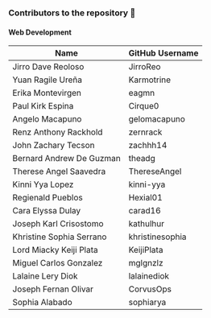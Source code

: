 ### Contributors to the repository 🥳

#### Web Development

| Name                        | GitHub Username                                                             |
|-----------------------------|-----------------------------------------------------------------------------|
| Jirro Dave Reoloso          | JirroReo                                                                    |
| Yuan Ragile Ureña           | Karmotrine                                                                  |
| Erika Montevirgen           | eagmn                                                                       |
| Paul Kirk Espina            | Cirque0                                                                     |
| Angelo Macapuno             | gelomacapuno                                                                |
| Renz Anthony Rackhold       | zernrack                                                                    |
| John Zachary Tecson         | zachhh14                                                                    |
| Bernard Andrew De Guzman    | theadg                                                                      |
| Therese Angel Saavedra      | ThereseAngel                                                                |
| Kinni Yya Lopez             | kinni-yya                                                                   |
| Regienald Pueblos           | Hexial01                                                                    |
| Cara Elyssa Dulay           | carad16                                                                     |
| Joseph Karl Crisostomo      | kathulhur                                                                   |
| Khristine Sophia Serrano    | khristinesophia                                                             |
| Lord Miacky Keiji Plata     | KeijiPlata                                                                  |
| Miguel Carlos Gonzalez      | mglgnzlz                                                                    |
| Lalaine Lery Diok           | lalainediok                                                                 |
| Joseph Fernan Olivar        | CorvusOps                                                                   |
| Sophia Alabado              | sophiarya                                                                   |
